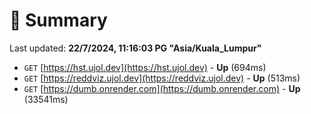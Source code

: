 # 📖 Summary
Last updated: **22/7/2024, 11:16:03 PG "Asia/Kuala_Lumpur"**

- `GET` [https://hst.ujol.dev](https://hst.ujol.dev) - **Up** (694ms)
- `GET` [https://reddviz.ujol.dev](https://reddviz.ujol.dev) - **Up** (513ms)
- `GET` [https://dumb.onrender.com](https://dumb.onrender.com) - **Up** (33541ms)

